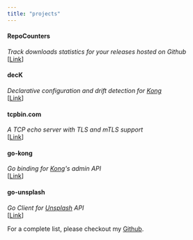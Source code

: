 ```yaml
---
title: "projects"
---
```


  <h4>RepoCounters</h4>
  <i>Track downloads statistics for your releases hosted on Github</i><br>
  [<a href="https://repocounters.com" target="_blank">Link</a>]

  <h4>decK</h4>
  <i>Declarative configuration and drift detection for <a href="https://github.com/kong/kong"
      target="_blank">Kong</a></i><br>
  [<a href="https://deck.yolo42.com" target="_blank">Link</a>]

  <h4>tcpbin.com</h4>
  <i>A TCP echo server with TLS and mTLS support</i><br>
  [<a href="https://tcpbin.com" target="_blank">Link</a>]

  <h4>go-kong</h4>
  <i>Go binding for <a href="https://github.com/kong/kong" target="_blank">Kong</a>'s admin API </i><br>
  [<a href="https://github.com/hbagdi/go-kong" target="_blank">Link</a>]

  <h4>go-unsplash</h4>
  <i>Go Client for <a href="https://unsplash.com" target="_blank">Unsplash</a> API </i><br>
  [<a href="https://github.com/hbagdi/go-unsplash" target="_blank">Link</a>]


For a complete list, please checkout my [Github](https://github.com/hbagdi).
